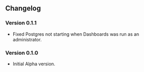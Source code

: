 ## Changelog

### Version 0.1.1

- Fixed Postgres not starting when Dashboards was run as an administrator.

### Version 0.1.0

- Initial Alpha version.
